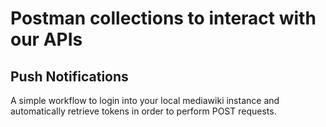 # Postman collections to interact with our APIs

## Push Notifications

A simple workflow to login into your local mediawiki instance and automatically retrieve tokens in order to perform POST requests.